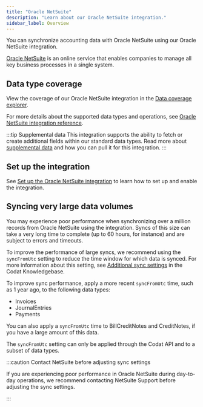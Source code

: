 ```yaml
---
title: "Oracle NetSuite"
description: "Learn about our Oracle NetSuite integration."
sidebar_label: Overview
---
```


You can synchronize accounting data with Oracle NetSuite using our Oracle NetSuite integration.

[Oracle NetSuite](https://www.netsuite.com/portal/products/erp/financial-management/finance-accounting.shtml) is an online service that enables companies to manage all key business processes in a single system.

## Data type coverage

View the coverage of our Oracle NetSuite integration in the <a className="external" href="https://knowledge.codat.io/supported-features/accounting?view=tab-by-integration&integrationKey=akxx" target="_blank">Data coverage explorer</a>.

For more details about the supported data types and operations, see [Oracle NetSuite integration reference](/integrations/accounting/netsuite/oracle-netsuite-integration-reference).

:::tip Supplemental data
This integration supports the ability to fetch or create additional fields within our standard data types. Read more about [supplemental data](/using-the-api/supplemental-data) and how you can pull it for this integration.
:::

## Set up the integration

See [Set up the Oracle NetSuite integration](/integrations/accounting/netsuite/accounting-netsuite-setup) to learn how to set up and enable the integration.

## Syncing very large data volumes

You may experience poor performance when synchronizing over a million records from Oracle NetSuite using the integration. Syncs of this size can take a very long time to complete (up to 60 hours, for instance) and are subject to errors and timeouts.

To improve the performance of large syncs, we recommend using the `syncFromUtc` setting to reduce the time window for which data is synced. For more information about this setting, see [Additional sync settings](https://codat.zendesk.com/hc/en-gb/articles/360018829477-Additional-sync-settings) in the Codat Knowledgebase.

To improve sync performance, apply a more recent `syncFromUtc` time, such as 1 year ago, to the following data types:

- Invoices
- JournalEntries
- Payments

You can also apply a `syncFromUtc` time to BillCreditNotes and CreditNotes, if you have a large amount of this data.

The `syncFromUtc` setting can only be applied through the Codat API and to a subset of data types.

:::caution Contact NetSuite before adjusting sync settings

If you are experiencing poor performance in Oracle NetSuite during day-to-day operations, we recommend contacting NetSuite Support before adjusting the sync settings.

:::
